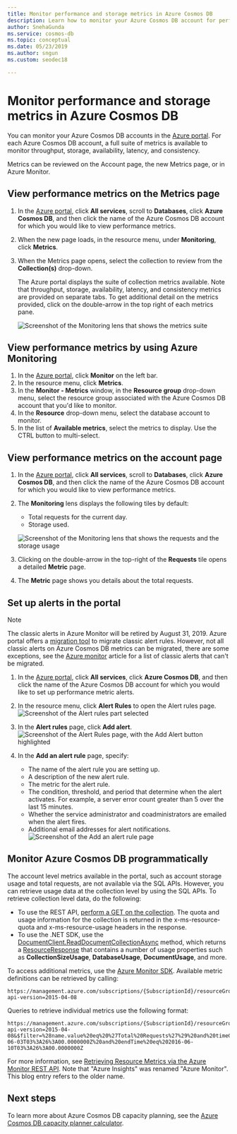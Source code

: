 ```yaml
---
title: Monitor performance and storage metrics in Azure Cosmos DB
description: Learn how to monitor your Azure Cosmos DB account for performance metrics, such as requests and server errors, and usage metrics, such as storage consumption.
author: SnehaGunda
ms.service: cosmos-db
ms.topic: conceptual
ms.date: 05/23/2019
ms.author: sngun
ms.custom: seodec18

---
```

# Monitor performance and storage metrics in Azure Cosmos DB

You can monitor your Azure Cosmos DB accounts in the [Azure portal](https://portal.azure.com/). For each Azure Cosmos DB account, a full suite of metrics is available to monitor throughput, storage, availability, latency, and consistency.

Metrics can be reviewed on the Account page, the new Metrics page, or in Azure Monitor.

## View performance metrics on the Metrics page
1. In the [Azure portal](https://portal.azure.com/), click **All services**, scroll to **Databases**, click **Azure Cosmos DB**, and then click the name of the Azure Cosmos DB account for which you would like to view performance metrics.
2. When the new page loads, in the resource menu, under **Monitoring**, click **Metrics**.
3. When the Metrics page opens, select the collection to review from the **Collection(s)** drop-down.

   The Azure portal displays the suite of collection metrics available. Note that throughput, storage, availability, latency, and consistency metrics are provided on separate tabs. To get additional detail on the metrics provided, click on the double-arrow in the top right of each metrics pane.

   ![Screenshot of the Monitoring lens that shows the metrics suite](./media/monitor-accounts/metrics-suite.png)

## View performance metrics by using Azure Monitoring
1. In the [Azure portal](https://portal.azure.com/), click **Monitor** on the left bar.
2. In the resource menu, click **Metrics**.
3. In the **Monitor - Metrics** window, in the **Resource group** drop-down menu, select the resource group associated with the Azure Cosmos DB account that you'd like to monitor. 
4. In the **Resource** drop-down menu, select the database account to monitor.
5. In the list of **Available metrics**, select the metrics to display. Use the CTRL button to multi-select. 

## View performance metrics on the account page
1. In the [Azure portal](https://portal.azure.com/), click **All services**, scroll to **Databases**, click **Azure Cosmos DB**, and then click the name of the Azure Cosmos DB account for which you would like to view performance metrics.
2. The **Monitoring** lens displays the following tiles by default:
   
   * Total requests for the current day.
   * Storage used.
   
   ![Screenshot of the Monitoring lens that shows the requests and the storage usage](./media/monitor-accounts/documentdb-total-requests-and-usage.png)
3. Clicking on the double-arrow in the top-right of the **Requests** tile opens a detailed **Metric** page.
4. The **Metric** page shows you details about the total requests. 

## Set up alerts in the portal

> [!NOTE]
> The classic alerts in Azure Monitor will be retired by August 31, 2019. Azure portal offers a [migration tool](../azure-monitor/platform/alerts-using-migration-tool.md) to migrate classic alert rules. However, not all classic alerts on Azure Cosmos DB metrics can be migrated, there are some exceptions, see the [Azure monitor](../azure-monitor/platform/alerts-understand-migration.md#cosmos-db-metrics) article for a list of classic alerts that can't be migrated. 

1. In the [Azure portal](https://portal.azure.com/), click **All services**, click **Azure Cosmos DB**, and then click the name of the Azure Cosmos DB account for which you would like to set up performance metric alerts.
2. In the resource menu, click **Alert Rules** to open the Alert rules page.  
   ![Screenshot of the Alert rules part selected](./media/monitor-accounts/madocdb10.5.png)
3. In the **Alert rules** page, click **Add alert**.  
   ![Screenshot of the Alert Rules page, with the Add Alert button highlighted](./media/monitor-accounts/madocdb11.png)
4. In the **Add an alert rule** page, specify:
   
   * The name of the alert rule you are setting up.
   * A description of the new alert rule.
   * The metric for the alert rule.
   * The condition, threshold, and period that determine when the alert activates. For example, a server error count greater than 5 over the last 15 minutes.
   * Whether the service administrator and coadministrators are emailed when the alert fires.
   * Additional email addresses for alert notifications.  
     ![Screenshot of the Add an alert rule page](./media/monitor-accounts/madocdb12.png)

## Monitor Azure Cosmos DB programmatically
The account level metrics available in the portal, such as account storage usage and total requests, are not available via the SQL APIs. However, you can retrieve usage data at the collection level by using the SQL APIs. To retrieve collection level data, do the following:

* To use the REST API, [perform a GET on the collection](https://msdn.microsoft.com/library/mt489073.aspx). The quota and usage information for the collection is returned in the x-ms-resource-quota and x-ms-resource-usage headers in the response.
* To use the .NET SDK, use the [DocumentClient.ReadDocumentCollectionAsync](https://msdn.microsoft.com/library/microsoft.azure.documents.client.documentclient.readdocumentcollectionasync.aspx) method, which returns a [ResourceResponse](https://msdn.microsoft.com/library/dn799209.aspx) that contains a number of usage properties such as **CollectionSizeUsage**, **DatabaseUsage**, **DocumentUsage**, and more.

To access additional metrics, use the [Azure Monitor SDK](https://www.nuget.org/packages/Microsoft.Azure.Insights). Available metric definitions can be retrieved by calling:

    https://management.azure.com/subscriptions/{SubscriptionId}/resourceGroups/{ResourceGroup}/providers/Microsoft.DocumentDb/databaseAccounts/{DocumentDBAccountName}/metricDefinitions?api-version=2015-04-08

Queries to retrieve individual metrics use the following format:

    https://management.azure.com/subscriptions/{SubscriptionId}/resourceGroups/{ResourceGroup}/providers/Microsoft.DocumentDb/databaseAccounts/{DocumentDBAccountName}/metrics?api-version=2015-04-08&$filter=%28name.value%20eq%20%27Total%20Requests%27%29%20and%20timeGrain%20eq%20duration%27PT5M%27%20and%20startTime%20eq%202016-06-03T03%3A26%3A00.0000000Z%20and%20endTime%20eq%202016-06-10T03%3A26%3A00.0000000Z

For more information, see [Retrieving Resource Metrics via the Azure Monitor REST API](https://blogs.msdn.microsoft.com/cloud_solution_architect/2016/02/23/retrieving-resource-metrics-via-the-azure-insights-api/). Note that "Azure Insights" was renamed "Azure Monitor".  This blog entry refers to the older name.

## Next steps
To learn more about Azure Cosmos DB capacity planning, see the [Azure Cosmos DB capacity planner calculator](https://www.documentdb.com/capacityplanner).

